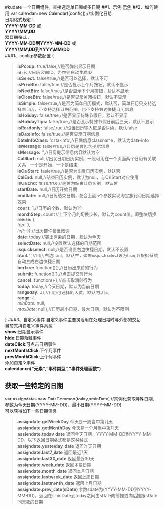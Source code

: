#kudate
一个日期组件，直接选定单日期或多日期
##1、示例
[示例](http://songyihong.github.com/kudate/)
##2、如何使用
var calendar=new  Calendar\(\[config\]\);//实例化日期  
日期格式规定：  
**YYYY-MM-DD** 或  
__YYYY\\MM\\DD__  
双日期格式：  
**YYYY-MM-DD到YYYY-MM-DD** 或  
__YYYY\\MM\\DD到YYYY\\MM\\DD__  
###1、config:参数配置
\{
> **isPopup:** true/false,//是否弹出显示日期  
> **id:** id,//日历容器ID，为空则自动生成ID  
> **isSelect:** false/true,//是否可以选择，默认不可  
> **isPrevBtn:** false/true,//是否显示上个月按钮，默认不显示  
> **isNextBtn:** false/true,//是否显示下个月按钮，默认不显示  
> **isCloseBtn:** false/true,//是否显示关闭按钮，默认不显示  
> **isSimple:** false/true,//是否为简单日历模式，默认否，简单日历只支持选择单日历，不支持选择日期范围，也不支持右边快捷日历信息  
> **isHoliday:** false/true,//是否显示特殊节假日，默认不显示  
> **isHolidayTips:** false/true,//是否显示特殊节假日前后三天，默认不显示  
> **isReadonly:** false/true,//设置日历输入框是否只读，默认false  
> **isDateInfo:** false/true,//是否显示日期信息  
> **DateInfoClass:** 'data-info',//日期信息classname，默认为data-info  
> **isMessage:** false/true,//日历是否包含提示信息  
> **sMessage:** '',//日历提示信息内容默认为空  
> **CalStart:** null,//出发日期日历实例，一般可用在一个页面两个日历有关联关系，一个是开始，一个是结束  
> **isCalStart:** fasle/true,//是否为出发日历实例，默认否  
> **CalEnd:** null,//结束日历实例，默认为null，与CalStart对应使用  
> **isCalEnd:** false/true,//是否为结束日历实例，默认否  
> **startDate:** null,//日历开始日期  
> **endDate:** null,//日历结束日期，配合上面5个参数实现淘宝旅行网日期选择效果  
> **count:** 1,//日历的个数，默认为1个  
> **monthStep:** count,//上下个月的切换步长，默认为count值，即整块切换  
> **revise:** \{  
*top:* 0,  
*left:* 0\},//日历部件位置微调  
> **date:** today,//突出渲染的日期，默认为今天  
> **selectDate:** null,//设置默认选择的日期范围  
> **isquickselect:** null,//是否设置右边快捷日期，默认不设置  
> **html:** '',//日历右边html，默认空，如果isquickselect设为true,会根据系统自动生成右边快捷日期  
> **berfore:** function\(\)\{\},//日历出来前的行为  
> **submit:** function\(\)\{\},//点击提交时行为  
> **cancel:** function\(\)\{\},//点击取消时行为  
> **today:** today,//今天日期，默认为当前日期  
> **rangeday:** 31,//日历可选择的天数，默认为31天  
> **range:** \{  
*minDate:* null,  
*maxDate:* null\},//日历最小日期，最大日期，默认为不限制  

\}
###3、自定义事件
自定义事件主要灵活用在处理日期时与外部的交互  
目前支持自定义事件类型：  
**show**:日期显示事件  
**hide**:日期隐藏事件  
**dateClick**:可点击日期事件  
**nextMonthClick**:下个月事件  
**prevMonthClick**:上个月事件  
添加自定义事件  
**calendar.on("元素",“事件类型”,“事件处理函数”)**  

获取一些特定的日期
-----------
var assigndate=new DateCommon(today,sminDate);//实例化获取特殊日期，参数为今天日期\(YYYY-MM-DD\)、最小日期\(YYYY-MM-DD\)  
可以获得如下一些日期信息  
> **assigndate.getWeekDay** 今天是一周当中第几天  
> **assigndate.getMonthDay** 今天是一个月当中第几天  
> **assigndate.today_date** 返回今天日期，YYYY-MM-DD到YYYY-MM-DD，以下返回日期格式都是这种格式  
> **assigndate.yesterday_date** 返回昨天日期  
> **assigndate.last7_date** 返回最近7天  
> **assigndate.last30_date** 返回最近30天  
> **assigndate.week_date** 返回本周日期  
> **assigndate.month_date** 返回本月日期  
> **assigndate.lastweek_date** 返回上周日期  
> **assigndate.lastmonth_date** 返回上月日期  
> **assigndate.prev_date(sDate)** 参数sdate为\(YYYY-MM-DD到YYYY-MM-DD\)，返回在sminDate到today之间由sDate向前推或向后推跟sDate同天数的日期  
